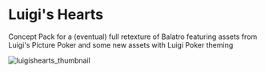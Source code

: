 # Luigi's Hearts
Concept Pack for a (eventual) full retexture of Balatro featuring assets from Luigi's Picture Poker and some new assets with Luigi Poker theming

![luigishearts_thumbnail](https://github.com/user-attachments/assets/1e9cbc24-0ace-443e-83bc-bb449ac4d969)
